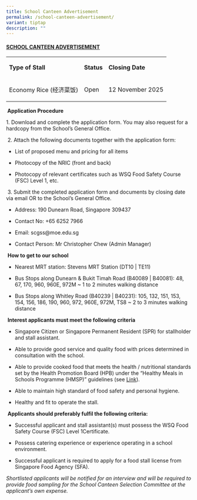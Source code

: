 ```yaml
---
title: School Canteen Advertisement
permalink: /school-canteen-advertisement/
variant: tiptap
description: ""
---
```

<h4><strong><u>SCHOOL CANTEEN ADVERTISEMENT</u></strong></h4>
<table style="minWidth: 75px">
<colgroup>
<col>
<col>
<col>
</colgroup>
<tbody>
<tr>
<td rowspan="1" colspan="1">
<p><strong>Type of Stall</strong>
</p>
</td>
<td rowspan="1" colspan="1">
<p><strong>Status</strong>
</p>
</td>
<td rowspan="1" colspan="1">
<p><strong>Closing Date</strong>
</p>
</td>
</tr>
<tr>
<td rowspan="1" colspan="1">
<p>Economy Rice (经济菜饭)</p>
</td>
<td rowspan="1" colspan="1">
<p>Open</p>
</td>
<td rowspan="1" colspan="1">
<p>12 November 2025</p>
</td>
</tr>
</tbody>
</table>
<p><strong>&nbsp;Application Procedure</strong>
</p>
<p>1. Download and complete the application form. You may also request for
a hardcopy from the School’s General Office.</p>
<p>&nbsp;2. Attach the following documents together with the application
form:</p>
<ul data-tight="true" class="tight">
<li>
<p>List of proposed menu and pricing for all items</p>
</li>
<li>
<p>Photocopy of the NRIC (front and back)</p>
</li>
<li>
<p>Photocopy of relevant certificates such as WSQ Food Safety Course (FSC)
Level 1, etc.</p>
</li>
</ul>
<p>&nbsp;3. Submit the completed application form and documents by closing
date via email OR to the School’s General Office.</p>
<ul data-tight="true" class="tight">
<li>
<p>Address: 190 Dunearn Road, Singapore 309437</p>
</li>
<li>
<p>Contact No:&nbsp;+65 6252 7966</p>
</li>
<li>
<p>Email:&nbsp;<a rel="noopener noreferrer nofollow" target="_blank">scgss@moe.edu.sg</a>
</p>
</li>
<li>
<p>Contact Person: Mr Christopher Chew (Admin Manager)</p>
</li>
</ul>
<p>&nbsp;<strong>How to get to our school</strong>
</p>
<ul data-tight="true" class="tight">
<li>
<p>Nearest MRT station: Stevens MRT Station (DT10 | TE11)</p>
</li>
<li>
<p>Bus Stops along Dunearn &amp; Bukit Timah Road (B40089 | B40081): 48,
67, 170, 960, 960E, 972M ~ 1 to 2 minutes walking distance</p>
</li>
<li>
<p>Bus Stops along Whitley Road (B40239 | B40231): 105, 132, 151, 153, 154,
156, 186, 190, 960, 972, 960E, 972M, TS8 ~ 2 to 3 minutes walking distance</p>
</li>
</ul>
<p>&nbsp;<strong>Interest applicants must meet the following criteria</strong>
</p>
<ul data-tight="true" class="tight">
<li>
<p>Singapore Citizen or Singapore Permanent Resident (SPR) for stallholder
and stall assistant.</p>
</li>
<li>
<p>Able to provide good service and quality food with prices determined in
consultation with the school.</p>
</li>
<li>
<p>Able to provide cooked food that meets the health / nutritional standards
set by the Health Promotion Board (HPB) under the “Healthy Meals in Schools
Programme (HMSP)” guidelines (see&nbsp;<a href="https://www.hpb.gov.sg/schools/school-programmes/healthy-meals-in-schools-programme" rel="noopener noreferrer nofollow" target="_blank">Link</a>).</p>
</li>
<li>
<p>Able to maintain high standard of food safety and personal hygiene.</p>
</li>
<li>
<p>Healthy and fit to operate the stall.</p>
</li>
</ul>
<p>&nbsp;<strong>Applicants should preferably fulfil the following criteria:</strong>
</p>
<ul data-tight="true" class="tight">
<li>
<p>Successful applicant and stall assistant(s) must possess the WSQ Food
Safety Course (FSC) Level 1Certificate.</p>
</li>
<li>
<p>Possess catering experience or experience operating in a school environment.</p>
</li>
<li>
<p>Successful applicant is required to apply for a food stall license from
Singapore Food Agency (SFA).&nbsp;</p>
</li>
</ul>
<p><em>Shortlisted applicants will be notified for an interview and will be required to provide food sampling for the School Canteen Selection Committee at the applicant’s own expense.</em>
</p>
<p>&nbsp;</p>